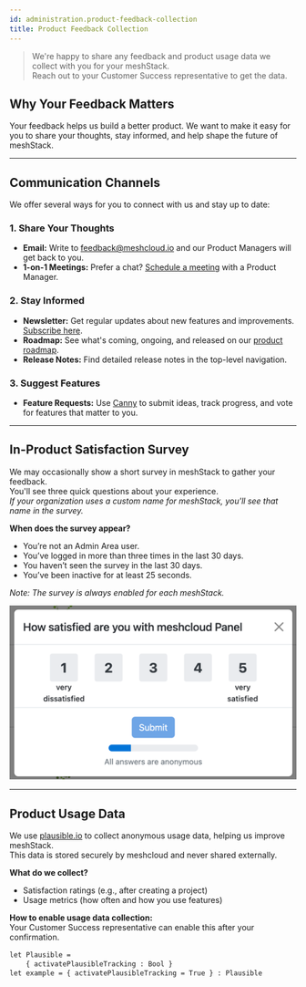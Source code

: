 ```yaml
---
id: administration.product-feedback-collection
title: Product Feedback Collection
---
```


> We're happy to share any feedback and product usage data we collect with you for your meshStack.  
> Reach out to your Customer Success representative to get the data.

## Why Your Feedback Matters

Your feedback helps us build a better product. We want to make it easy for you to share your thoughts, stay informed, and help shape the future of meshStack.

---

## Communication Channels

We offer several ways for you to connect with us and stay up to date:

### 1. Share Your Thoughts

- **Email:** Write to [feedback@meshcloud.io](mailto:feedback@meshcloud.io) and our Product Managers will get back to you.
- **1-on-1 Meetings:** Prefer a chat? [Schedule a meeting](https://calendar.google.com/calendar/u/0/appointments/schedules/AcZssZ3CKr5hOFH0vyReqOgXy4p5O7gF3oURG5FEP9ky9vr6AFGxaUG-Bc0UmSqbEduT14V5ccldBwKM) with a Product Manager.

### 2. Stay Informed

- **Newsletter:** Get regular updates about new features and improvements. [Subscribe here](https://www.meshcloud.io/en/product/).
- **Roadmap:** See what's coming, ongoing, and released on our [product roadmap](https://www.meshcloud.io/en/product/).
- **Release Notes:** Find detailed release notes in the top-level navigation.

### 3. Suggest Features

- **Feature Requests:** Use [Canny](https://meshcloud.canny.io) to submit ideas, track progress, and vote for features that matter to you.

---

## In-Product Satisfaction Survey

We may occasionally show a short survey in meshStack to gather your feedback.  
You'll see three quick questions about your experience.  
*If your organization uses a custom name for meshStack, you'll see that name in the survey.*

**When does the survey appear?**
- You’re not an Admin Area user.
- You’ve logged in more than three times in the last 30 days.
- You haven’t seen the survey in the last 30 days.
- You’ve been inactive for at least 25 seconds.

*Note: The survey is always enabled for each meshStack.*

![Example of Satisfaction Survey](assets/feedback-survey-example.png)

---

## Product Usage Data

We use [plausible.io](https://plausible.io/data-policy) to collect anonymous usage data, helping us improve meshStack.  
This data is stored securely by meshcloud and never shared externally.

**What do we collect?**
- Satisfaction ratings (e.g., after creating a project)
- Usage metrics (how often and how you use features)

**How to enable usage data collection:**  
Your Customer Success representative can enable this after your confirmation.

```dhall
let Plausible =
    { activatePlausibleTracking : Bool }
let example = { activatePlausibleTracking = True } : Plausible
```
